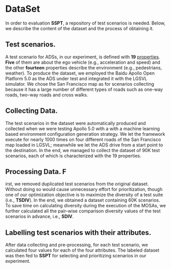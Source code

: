 # DataSet

In order to evaluation **SSPT**, a repository of test scenarios is needed. Below, we describe the content of the dataset and the process of obtaining it. 

## Test scenarios. 

A test scenario for ADSs, in our experiment, is defined with **19** [properties](https://github.com/ssbse2021/SSPT/blob/main/scenarios/properties%20used%20to%20specify%20a%20scenario.png). **Five** of them are about the ego vehicle (e.g., acceleration and speed) and the other **fourteen** properties describe the environment (e.g., pedestrians, weather). To produce the dataset, we employed the Baidu Apollo Open Platform 5.0 as the ADS under test and integrated it with the LGSVL simulator. We chose the San Francisco map as for scenarios collecting because it has a large number of different types of roads such as one-way roads, two-way roads and cross walks.

## Collecting  Data. 

The test scenarios in the dataset were automatically produced and collected when we were testing Apollo 5.0 with a with a machine learning based environment configuration generation strategy. We let the framework execute for nearly 1000 times on four different roads of the San Francisco map loaded in LGSVL; meanwhile we let the ADS drive from a start point to the destination. In the end, we managed to collect the dataset of 90K test scenarios, each of which is characterized with the 19 properties. 

## Processing Data. F

irst, we removed duplicated test scenarios from the original dataset. Without doing so would cause unnecessary effort for prioritization, though one of our optimization objective is to maximize the diversity of a test suite (i.e., **TSDIV**). In the end, we obtained a dataset containing 60K scenarios. To save time on calculating diversity during the execution of the MOSAs, we further calculated all the pair-wise comparison diversity values of the test scenarios in advance, i.e., **SDIV**.

## Labelling test scenarios with their attributes. 

After data collecting and pre-processing, for each test scenario, we calculated four values for each of the four attributes. The labeled dataset was then fed to **SSPT** for selecting and prioritizing scenarios in our experiment.
